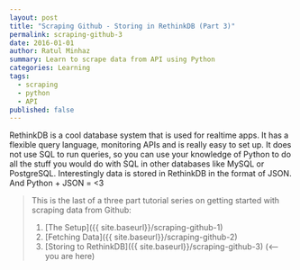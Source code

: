 ```yaml
---
layout: post
title: "Scraping Github - Storing in RethinkDB (Part 3)"
permalink: scraping-github-3
date: 2016-01-01
author: Ratul Minhaz
summary: Learn to scrape data from API using Python
categories: Learning
tags:
  - scraping
  - python
  - API
published: false
---
```


RethinkDB is a cool database system that is used for realtime apps. It has a flexible query language, monitoring APIs and is really easy to set up. It does not use SQL to run queries, so you can use your knowledge of Python to do all the stuff you would do with SQL in other databases like MySQL or PostgreSQL. Interestingly data is stored in RethinkDB in the format of JSON. And Python + JSON = <3
<!--more-->
> This is the last of a three part tutorial series on getting started with scraping data from Github:
>
> 1. [The Setup]({{ site.baseurl}}/scraping-github-1)
> 2. [Fetching Data]({{ site.baseurl}}/scraping-github-2)
> 3. [Storing to RethinkDB]({{ site.baseurl}}/scraping-github-3) (<-- you are here)
>

